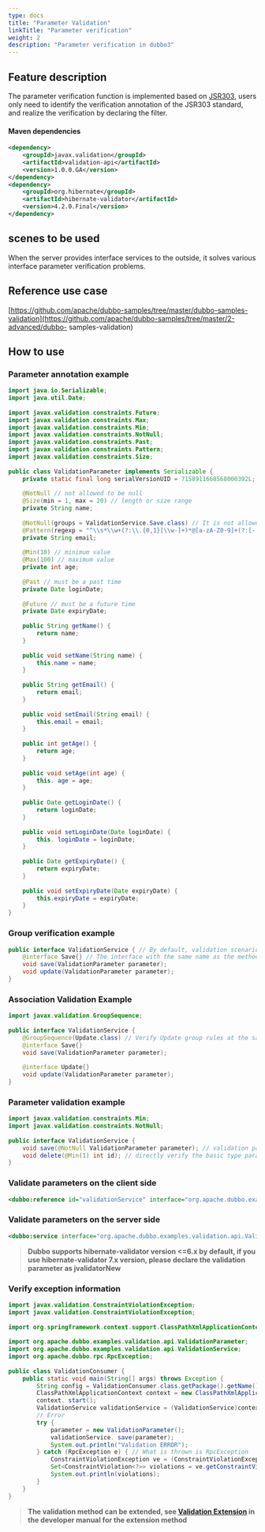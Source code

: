 ```yaml
---
type: docs
title: "Parameter Validation"
linkTitle: "Parameter verification"
weight: 2
description: "Parameter verification in dubbo3"
---
```

## Feature description
The parameter verification function is implemented based on [JSR303](https://jcp.org/en/jsr/detail?id=303), users only need to identify the verification annotation of the JSR303 standard, and realize the verification by declaring the filter.

#### Maven dependencies

```xml
<dependency>
    <groupId>javax.validation</groupId>
    <artifactId>validation-api</artifactId>
    <version>1.0.0.GA</version>
</dependency>
<dependency>
    <groupId>org.hibernate</groupId>
    <artifactId>hibernate-validator</artifactId>
    <version>4.2.0.Final</version>
</dependency>
```

## scenes to be used

When the server provides interface services to the outside, it solves various interface parameter verification problems.

## Reference use case

[https://github.com/apache/dubbo-samples/tree/master/dubbo-samples-validation](https://github.com/apache/dubbo-samples/tree/master/2-advanced/dubbo- samples-validation)

## How to use

### Parameter annotation example

```java
import java.io.Serializable;
import java.util.Date;
 
import javax.validation.constraints.Future;
import javax.validation.constraints.Max;
import javax.validation.constraints.Min;
import javax.validation.constraints.NotNull;
import javax.validation.constraints.Past;
import javax.validation.constraints.Pattern;
import javax.validation.constraints.Size;
 
public class ValidationParameter implements Serializable {
    private static final long serialVersionUID = 7158911668568000392L;
 
    @NotNull // not allowed to be null
    @Size(min = 1, max = 20) // length or size range
    private String name;
 
    @NotNull(groups = ValidationService.Save.class) // It is not allowed to be empty when saving, and it is allowed to be empty when updating, indicating that the field will not be updated
    @Pattern(regexp = "^\\s*\\w+(?:\\.{0,1}[\\w-]+)*@[a-zA-Z0-9]+(?:[- .][a-zA-Z0-9]+)*\\.[a-zA-Z]+\\s*$")
    private String email;
 
    @Min(18) // minimum value
    @Max(100) // maximum value
    private int age;
 
    @Past // must be a past time
    private Date loginDate;
 
    @Future // must be a future time
    private Date expiryDate;
 
    public String getName() {
        return name;
    }
 
    public void setName(String name) {
        this.name = name;
    }
 
    public String getEmail() {
        return email;
    }
 
    public void setEmail(String email) {
        this.email = email;
    }
 
    public int getAge() {
        return age;
    }
 
    public void setAge(int age) {
        this. age = age;
    }
 
    public Date getLoginDate() {
        return loginDate;
    }
 
    public void setLoginDate(Date loginDate) {
        this. loginDate = loginDate;
    }
 
    public Date getExpiryDate() {
        return expiryDate;
    }
 
    public void setExpiryDate(Date expiryDate) {
        this.expiryDate = expiryDate;
    }
}
```

### Group verification example

```java
public interface ValidationService { // By default, validation scenarios can be distinguished by service interface, such as: @NotNull(groups = ValidationService.class)
    @interface Save{} // The interface with the same name as the method, the first letter is capitalized, used to distinguish validation scenarios, such as: @NotNull(groups = ValidationService.Save.class), optional
    void save(ValidationParameter parameter);
    void update(ValidationParameter parameter);
}
```

### Association Validation Example

```java
import javax.validation.GroupSequence;
 
public interface ValidationService {
    @GroupSequence(Update.class) // Verify Update group rules at the same time
    @interface Save{}
    void save(ValidationParameter parameter);
 
    @interface Update{}
    void update(ValidationParameter parameter);
}
```

### Parameter validation example

```java
import javax.validation.constraints.Min;
import javax.validation.constraints.NotNull;
 
public interface ValidationService {
    void save(@NotNull ValidationParameter parameter); // validation parameter is not empty
    void delete(@Min(1) int id); // directly verify the basic type parameters
}
```

### Validate parameters on the client side

```xml
<dubbo:reference id="validationService" interface="org.apache.dubbo.examples.validation.api.ValidationService" validation="true" />
```

### Validate parameters on the server side

```xml
<dubbo:service interface="org.apache.dubbo.examples.validation.api.ValidationService" ref="validationService" validation="true" />
```

> **Dubbo supports hibernate-validator version <=6.x by default, if you use hibernate-validator 7.x version, please declare the validation parameter as jvalidatorNew**

### Verify exception information

```java
import javax.validation.ConstraintViolationException;
import javax.validation.ConstraintViolationException;
 
import org.springframework.context.support.ClassPathXmlApplicationContext;
 
import org.apache.dubbo.examples.validation.api.ValidationParameter;
import org.apache.dubbo.examples.validation.api.ValidationService;
import org.apache.dubbo.rpc.RpcException;
 
public class ValidationConsumer {
    public static void main(String[] args) throws Exception {
        String config = ValidationConsumer.class.getPackage().getName().replace('.', '/') + "/validation-consumer.xml";
        ClassPathXmlApplicationContext context = new ClassPathXmlApplicationContext(config);
        context. start();
        ValidationService validationService = (ValidationService)context.getBean("validationService");
        // Error
        try {
            parameter = new ValidationParameter();
            validationService. save(parameter);
            System.out.println("Validation ERROR");
        } catch (RpcException e) { // What is thrown is RpcException
            ConstraintViolationException ve = (ConstraintViolationException) e.getCause(); // A ConstraintViolationException is embedded in it
            Set<ConstraintViolation<?>> violations = ve.getConstraintViolations(); // You can get a collection of verification error details
            System.out.println(violations);
        }
    }
}
```

> **The validation method can be extended, see [Validation Extension](../../../reference-manual/spi/description/validation) in the developer manual for the extension method**